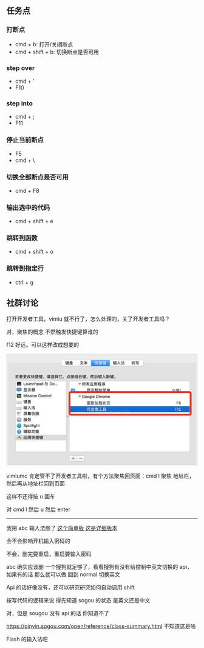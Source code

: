 ## 任务点

### 打断点

- cmd + b: 打开/关闭断点
- cmd + shift + b: 切换断点是否可用

### step over

- cmd + '
- F10

### step into

- cmd + ;
- F11

### 停止当前断点

- F5
- cmd + \

### 切换全部断点是否可用

- cmd + F8

### 输出选中的代码

- cmd + shift + e

### 跳转到函数

- cmd + shift + o

### 跳转到指定行

- ctrl + g

## 社群讨论

打开开发者工具，vimiu 就不行了，怎么处理的，关了开发者工具吗？

对，聚焦的概念 不然触发快捷键算谁的

f12 好远。可以这样改成想要的

![](../../.vuepress/public/img/chrome/036.jpg)

vimiumc 肯定管不了开发者工具啦，有个方法聚焦回页面：cmd l 聚焦 地址栏，然后再从地址栏回到页面

这样不还得按 u 回车

对 cmd l 然后 u 然后 enter

<hr />

我把 abc 输入法删了 [这个简单版](https://zhuanlan.zhihu.com/p/382382547) [这是详细版本](https://blog.zhheo.com/p/118e7ee0.html)

会不会影响开机输入密码的

不会，删完要重启，重启要输入密码

abc 确实应该删 一个搜狗就足够了，看看搜狗有没有给控制中英文切换的 api，如果有的话 那么就可以做 回到 normal 切换英文

Api 的话好像没有，还可以研究研究如何自动调用 shift

按写代码的逻辑来说 得先知道 sogou 的状态 是英文还是中文

对，但是 sougou 没有 api 的话 你知道不了

https://pinyin.sogou.com/open/reference/class-summary.html 不知道这是啥

Flash 的输入法吧
